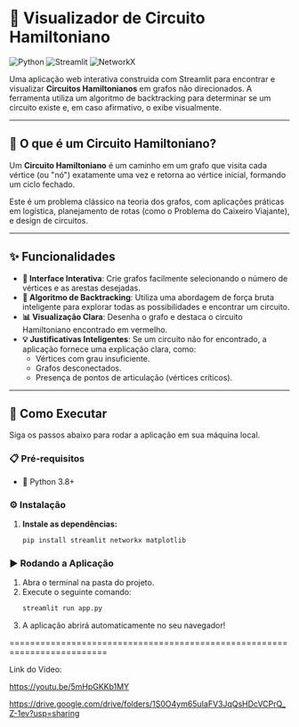 # 🔎 Visualizador de Circuito Hamiltoniano

![Python](https://img.shields.io/badge/Python-3776AB?style=for-the-badge&logo=python&logoColor=white)
![Streamlit](https://img.shields.io/badge/Streamlit-FF4B4B?style=for-the-badge&logo=streamlit&logoColor=white)
![NetworkX](https://img.shields.io/badge/NetworkX-2A628F?style=for-the-badge)

Uma aplicação web interativa construída com Streamlit para encontrar e visualizar **Circuitos Hamiltonianos** em grafos não direcionados. A ferramenta utiliza um algoritmo de backtracking para determinar se um circuito existe e, em caso afirmativo, o exibe visualmente.

---

## 🎯 O que é um Circuito Hamiltoniano?

Um **Circuito Hamiltoniano** é um caminho em um grafo que visita cada vértice (ou "nó") exatamente uma vez e retorna ao vértice inicial, formando um ciclo fechado.

Este é um problema clássico na teoria dos grafos, com aplicações práticas em logística, planejamento de rotas (como o Problema do Caixeiro Viajante), e design de circuitos.

---

## ✨ Funcionalidades

- **🎨 Interface Interativa**: Crie grafos facilmente selecionando o número de vértices e as arestas desejadas.
- **🧠 Algoritmo de Backtracking**: Utiliza uma abordagem de força bruta inteligente para explorar todas as possibilidades e encontrar um circuito.
- **📊 Visualização Clara**: Desenha o grafo e destaca o circuito Hamiltoniano encontrado em vermelho.
- **💡 Justificativas Inteligentes**: Se um circuito não for encontrado, a aplicação fornece uma explicação clara, como:
  - Vértices com grau insuficiente.
  - Grafos desconectados.
  - Presença de pontos de articulação (vértices críticos).

---

## 🚀 Como Executar

Siga os passos abaixo para rodar a aplicação em sua máquina local.

### 📋 Pré-requisitos

- 🐍 Python 3.8+

### ⚙️ Instalação

1.  **Instale as dependências:**
    ```bash
    pip install streamlit networkx matplotlib
    ```

### ▶️ Rodando a Aplicação

1.  Abra o terminal na pasta do projeto.
2.  Execute o seguinte comando:
    ```bash
    streamlit run app.py
    ```
3.  A aplicação abrirá automaticamente no seu navegador!

=========================================================================

Link do Vídeo: 

https://youtu.be/5mHpGKKb1MY

https://drive.google.com/drive/folders/1S0O4ym65uIaFV3JqQsHDcVCPrQ_Z-1ev?usp=sharing





